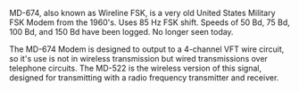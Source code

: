 MD-674, also known as Wireline FSK, is a very old United States Military FSK Modem from the 1960's. Uses 85 Hz FSK shift. Speeds of 50 Bd, 75 Bd, 100 Bd, and 150 Bd have been logged. No longer seen today.

The MD-674 Modem is designed to output to a 4-channel VFT wire circuit, so it's use is not in wireless transmission but wired transmissions over telephone circuits. The MD-522 is the wireless version of this signal, designed for transmitting with a radio frequency transmitter and receiver.